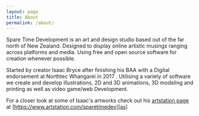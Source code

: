 ```yaml
---
layout: page
title: About
permalink: /about/
---
```


Spare Time Development is an art and design studio based out of the far north of New Zealand. Designed to display online artistic musings ranging across platforms and media. Using free and open source software for creation whenever possible.

Started by creator Isaac Bryce after finishing his BAA with a Digital endorsement at Northtec Whangarei in 2017 . Utilising a variety of software we create and develop illustrations, 2D and 3D animations, 3D modeling and printing as well as video game/web Development. 

For a closer look at some of Isaac's artworks check out his [artstation page][as] at [https://www.artstation.com/sparetimedev][as] 
   
[as]:https://www.artstation.com/sparetimedev
